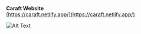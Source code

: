 **Caraft Website**  
    [https://caraft.netlify.app/](https://caraft.netlify.app/)

![Alt Text](master/mockups/caraftpsd.jpg)

